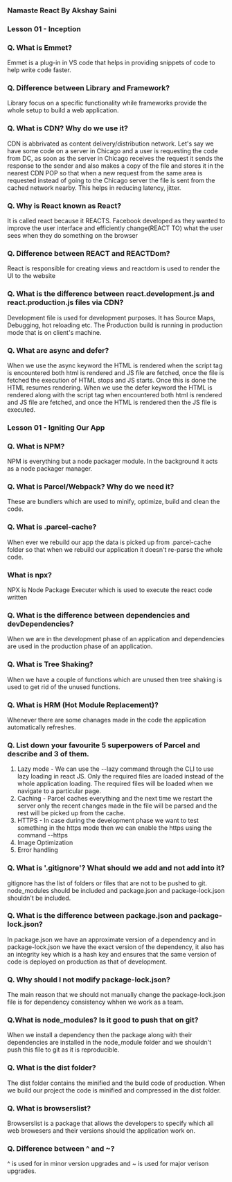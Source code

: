 ### Namaste React By Akshay Saini

### Lesson 01 - Inception
### Q. What is Emmet?
Emmet is a plug-in in VS code that helps in providing snippets of code to help write code faster.

### Q. Difference between Library and Framework?
Library focus on a specific functionality while frameworks provide the whole setup to build a web application.

### Q. What is CDN? Why do we use it?
CDN is abbrivated as content delivery/distribution network. Let's say we have some code on a server in Chicago and a user is requesting the code from DC, as soon as the server in Chicago receives the request it sends the response to the sender and also makes a copy of the file and stores it in the nearest CDN POP so that when a new request from the same area is requested instead of going to the Chicago server the file is sent from the cached network nearby. This helps in reducing latency, jitter.

### Q. Why is React known as React?
It is called react because it REACTS. Facebook developed as they wanted to improve the user interface and efficiently change(REACT TO) what the user sees when they do something on the browser

### Q. Difference between REACT and REACTDom?
React is responsible for creating views and reactdom is used to render the UI to the website

### Q. What is the difference between react.development.js and react.production.js files via CDN?
Development file is used for development purposes. It has Source Maps, Debugging, hot reloading etc. The Production build is running in production mode that is on client's machine.

### Q. What are async and defer?
When we use the async keyword the HTML is rendered when the script tag is encountered both html is rendered and JS file are fetched, once the file is fetched the execution of HTML stops and JS starts. Once this is done the HTML resumes rendering. When we use the defer keyword the HTML is rendered along with the script tag when encountered both html is rendered and JS file are fetched, and once the HTML is rendered then the JS file is executed.

### Lesson 01 - Igniting Our App
### Q. What is NPM?
NPM is everything but a node packager module. In the background it acts as a node packager manager.

### Q. What is Parcel/Webpack? Why do we need it?
These are bundlers which are used to minify, optimize, build and clean the code.

### Q. What is .parcel-cache?
When ever we rebuild our app the data is picked up from .parcel-cache folder so that when we rebuild our application it doesn't re-parse the whole code.

### What is npx?
NPX is Node Package Executer which is used to execute the react code written

### Q. What is the difference between dependencies and devDependencies?
When we are in the development phase of an application and dependencies are used in the production phase of an application.

### Q. What is Tree Shaking?
When we have a couple of functions which are unused then tree shaking is used to get rid of the unused functions.

### Q. What is HRM (Hot Module Replacement)?
Whenever there are some chanages made in the code the application automatically refreshes.

### Q. List down your favourite 5 superpowers of Parcel and describe and 3 of them.
1. Lazy mode - We can use the --lazy command through the CLI to use lazy loading in react JS. Only the required files are loaded instead of the whole application loading. The required files will be loaded when we navigate to a particular page.
2. Caching - Parcel caches everything and the next time we restart the server only the recent changes made in the file will be parsed and the rest will be picked up from the cache.
3. HTTPS - In case during the development phase we want to test something in the https mode then we can enable the https using the command --https
4. Image Optimization
5. Error handling

### Q. What is '.gitignore'? What should we add and not add into it?
gitignore has the list of folders or files that are not to be pushed to git. node_modules should be included and package.json and package-lock.json shouldn't be included.

### Q. What is the difference between package.json and package-lock.json?
In package.json we have an approximate version of a dependency and in package-lock.json we have the exact version of the dependency, it also has an integrity key which is a hash key and ensures that the same version of code is deployed on production as that of development.

### Q. Why should I not modify package-lock.json?
The main reason that we should not manually change the package-lock.json file is for dependency consistency whhen we work as a team.

### Q.What is node_modules? Is it good to push that on git?
When we install a dependency then the package along with their dependencies are installed in the node_module folder and we shouldn't push this file to git as it is reproducible.

### Q. What is the dist folder?
The dist folder contains the minified and the build code of production. When we build our project the code is minified and compressed in the dist folder.

### Q. What is browserslist?
Browserslist is a package that allows the developers to specify which all web browesers and their versions should the application work on.

### Q. Difference between ^ and ~?
^ is used for in minor version upgrades and ~ is used for major verison upgrades.


